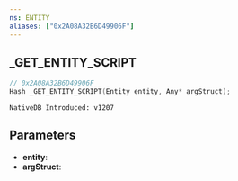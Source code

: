 ```yaml
---
ns: ENTITY
aliases: ["0x2A08A32B6D49906F"]
---
```

## _GET_ENTITY_SCRIPT

```c
// 0x2A08A32B6D49906F
Hash _GET_ENTITY_SCRIPT(Entity entity, Any* argStruct);
```

```
NativeDB Introduced: v1207
```

## Parameters
* **entity**:
* **argStruct**:

